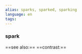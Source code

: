 ```yaml
---
alias: sparks, sparked, sparking
language: en
tags: 
---
```

### spark
==see also:== 
==contrast:== 